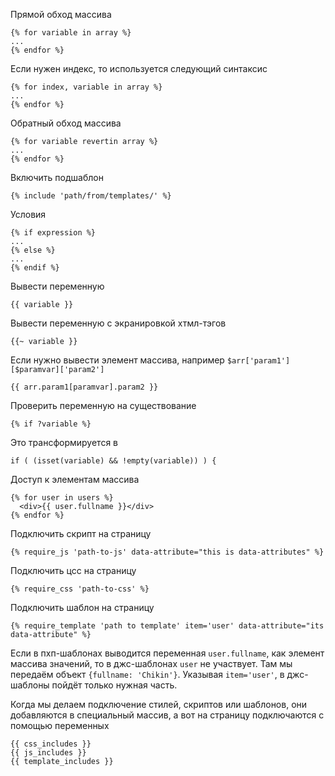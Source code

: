 Прямой обход массива
```
{% for variable in array %}
...
{% endfor %}
```
Если нужен индекс, то используется следующий синтаксис
```
{% for index, variable in array %}
...
{% endfor %}
```

Обратный обход массива
```
{% for variable revertin array %}
...
{% endfor %}
```

Включить подшаблон
```
{% include 'path/from/templates/' %}
```

Условия
```
{% if expression %}
...
{% else %}
...
{% endif %}
```

Вывести переменную
```
{{ variable }}
```

Вывести переменную с экранировкой хтмл-тэгов
```
{{~ variable }}
```
Если нужно вывести элемент массива, например `$arr['param1'][$paramvar]['param2']`
```
{{ arr.param1[paramvar].param2 }}
```

Проверить переменную на существование
```
{% if ?variable %}
```
Это трансформируется в
```
if ( (isset(variable) && !empty(variable)) ) {
```

Доступ к элементам массива
```
{% for user in users %}
  <div>{{ user.fullname }}</div>
{% endfor %}
```
Подключить скрипт на страницу
```
{% require_js 'path-to-js' data-attribute="this is data-attributes" %}
```
Подключить цсс на страницу
```
{% require_css 'path-to-css' %}
```
Подключить шаблон на страницу
```
{% require_template 'path to template' item='user' data-attribute="its data-attribute" %}
```
Если в пхп-шаблонах выводится переменная `user.fullname`, как элемент массива значений, то
в джс-шаблонах `user` не участвует. Там мы передаём объект `{fullname: 'Chikin'}`.
Указывая `item='user'`, в джс-шаблоны пойдёт только нужная часть.

Когда мы делаем подключение стилей, скриптов или шаблонов, они добавляются в специальный массив,
а вот на страницу подключаются с помощью переменных
```
{{ css_includes }}
{{ js_includes }}
{{ template_includes }}
```

